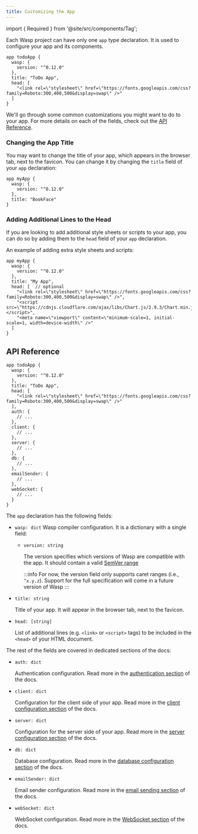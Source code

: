 ```yaml
---
title: Customizing the App
---
```


import { Required } from '@site/src/components/Tag';

Each Wasp project can have only one `app` type declaration. It is used to configure your app and its components.

```wasp
app todoApp {
  wasp: {
    version: "^0.12.0"
  },
  title: "ToDo App",
  head: [
    "<link rel=\"stylesheet\" href=\"https://fonts.googleapis.com/css?family=Roboto:300,400,500&display=swap\" />"
  ]
}
```

We'll go through some common customizations you might want to do to your app. For more details on each of the fields, check out the [API Reference](#api-reference).

### Changing the App Title

You may want to change the title of your app, which appears in the browser tab, next to the favicon. You can change it by changing the `title` field of your `app` declaration:

```wasp
app myApp {
  wasp: {
    version: "^0.12.0"
  },
  title: "BookFace"
}
```

### Adding Additional Lines to the Head

If you are looking to add additional style sheets or scripts to your app, you can do so by adding them to the `head` field of your `app` declaration.

An example of adding extra style sheets and scripts:

```wasp
app myApp {
  wasp: {
    version: "^0.12.0"
  },
  title: "My App",
  head: [  // optional
    "<link rel=\"stylesheet\" href=\"https://fonts.googleapis.com/css?family=Roboto:300,400,500&display=swap\" />",
    "<script src=\"https://cdnjs.cloudflare.com/ajax/libs/Chart.js/2.9.3/Chart.min.js\"></script>",
    "<meta name=\"viewport\" content=\"minimum-scale=1, initial-scale=1, width=device-width\" />"
  ]
}
```

## API Reference

```wasp
app todoApp {
  wasp: {
    version: "^0.12.0"
  },
  title: "ToDo App",
  head: [
    "<link rel=\"stylesheet\" href=\"https://fonts.googleapis.com/css?family=Roboto:300,400,500&display=swap\" />"
  ],
  auth: {
    // ...
  },
  client: {
    // ...
  },
  server: {
    // ...
  },
  db: {
    // ...
  },
  emailSender: {
    // ...
  },
  webSocket: {
    // ...
  }
}
```

The `app` declaration has the following fields:

- `wasp: dict` <Required />
  Wasp compiler configuration. It is a dictionary with a single field:

  - `version: string` <Required />

    The version specifies which versions of Wasp are compatible with the app. It should contain a valid [SemVer range](https://github.com/npm/node-semver#ranges)

    :::info
    For now, the version field only supports caret ranges (i.e., `^x.y.z`). Support for the full specification will come in a future version of Wasp
    :::

- `title: string` <Required />

  Title of your app. It will appear in the browser tab, next to the favicon.

- `head: [string]`

  List of additional lines (e.g. `<link>` or `<script>` tags) to be included in the `<head>` of your HTML document.

The rest of the fields are covered in dedicated sections of the docs:

- `auth: dict`

  Authentication configuration. Read more in the [authentication section](../auth/overview) of the docs.

- `client: dict`

  Configuration for the client side of your app. Read more in the [client configuration section](../project/client-config) of the docs.

- `server: dict`

  Configuration for the server side of your app. Read more in the [server configuration section](../project/server-config) of the docs.

- `db: dict`

  Database configuration. Read more in the [database configuration section](../data-model/backends) of the docs.

- `emailSender: dict`

  Email sender configuration. Read more in the [email sending section](../advanced/email) of the docs.

- `webSocket: dict`

  WebSocket configuration. Read more in the [WebSocket section](../advanced/web-sockets) of the docs.

